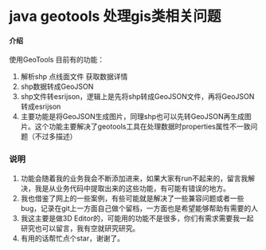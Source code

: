# java geotools 处理gis类相关问题

#### 介绍
使用GeoTools 目前有的功能：
1. 解析shp 点线面文件 获取数据详情
2. shp数据转成GeoJSON
3. shp文件转esrijson，逻辑上是先将shp转成GeoJSON文件，再将GeoJSON转成esrijson
4. 主要功能是将GeoJSON生成图片，同理shp也可以先转GeoJSON再生成图片。这个功能主要解决了geotools工具在处理数据时properties属性不一致问题（不过多描述）

### 说明
1. 功能会随着我的业务我会不断添加进来，如果大家有run不起来的，留言我解决，我是从业务代码中提取出来的这些功能，有可能有错误的地方。
2. 我也借鉴了网上的一些案例，有些可能就是解决了一些兼容问题或者一些bug，记录在git上一方面自己做个留档，一方面也是希望能够帮助有需要的人
3. 我这主要是做3D Editor的，可能用的功能不是很多，你们有需求需要我一起研究也可以留言，我有空就研究研究。
4. 有用的话帮忙点个star，谢谢了。
